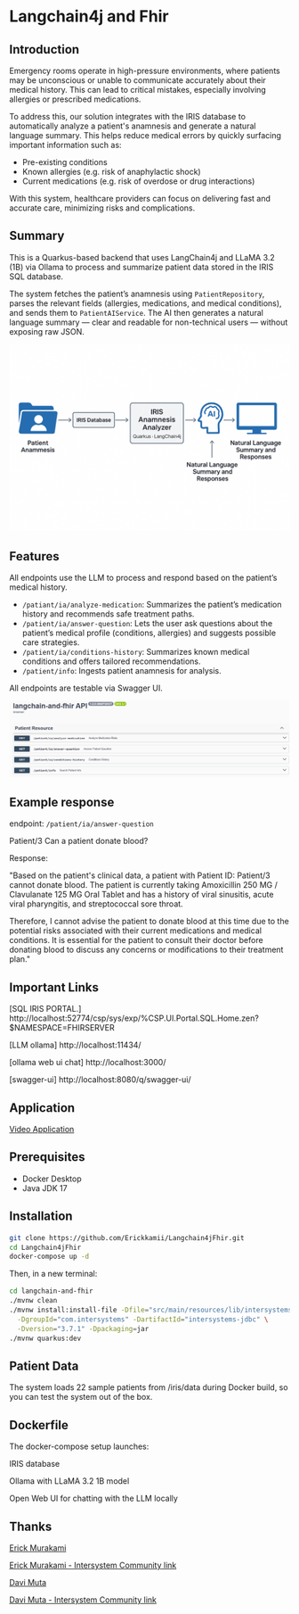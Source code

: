 # Langchain4j and Fhir

## Introduction

Emergency rooms operate in high-pressure environments, where patients may be unconscious or unable to communicate accurately about their medical history. This can lead to critical mistakes, especially involving allergies or prescribed medications.

To address this, our solution integrates with the IRIS database to automatically analyze a patient's anamnesis and generate a natural language summary. This helps reduce medical errors by quickly surfacing important information such as:

- Pre-existing conditions
- Known allergies (e.g. risk of anaphylactic shock)
- Current medications (e.g. risk of overdose or drug interactions)

With this system, healthcare providers can focus on delivering fast and accurate care, minimizing risks and complications.

## Summary

This is a Quarkus-based backend that uses LangChain4j and LLaMA 3.2 (1B) via Ollama to process and summarize patient data stored in the IRIS SQL database.

The system fetches the patient’s anamnesis using `PatientRepository`, parses the relevant fields (allergies, medications, and medical conditions), and sends them to `PatientAIService`. The AI then generates a natural language summary — clear and readable for non-technical users — without exposing raw JSON.

![alt text](/img/summary.png)

## Features

All endpoints use the LLM to process and respond based on the patient’s medical history.

- `/patiant/ia/analyze-medication`: Summarizes the patient’s medication history and recommends safe treatment paths.
- `/patient/ia/answer-question`: Lets the user ask questions about the patient’s medical profile (conditions, allergies) and suggests possible care strategies.
- `/patient/ia/conditions-history`: Summarizes known medical conditions and offers tailored recommendations.
- `/patient/info`: Ingests patient anamnesis for analysis.

All endpoints are testable via Swagger UI.

![alt text](/img/endpoints.png)

## Example response

endpoint:
`/patient/ia/answer-question`

Patient/3
Can a patient donate blood?

Response:

"Based on the patient's clinical data, a patient with Patient ID: Patient/3 cannot donate blood. The patient is currently taking Amoxicillin 250 MG / Clavulanate 125 MG Oral Tablet and has a history of viral sinusitis, acute viral pharyngitis, and streptococcal sore throat.

Therefore, I cannot advise the patient to donate blood at this time due to the potential risks associated with their current medications and medical conditions. It is essential for the patient to consult their doctor before donating blood to discuss any concerns or modifications to their treatment plan."

## Important Links

[SQL IRIS PORTAL.]
http://localhost:52774/csp/sys/exp/%CSP.UI.Portal.SQL.Home.zen?$NAMESPACE=FHIRSERVER

[LLM ollama]
http://localhost:11434/

[ollama web ui chat]
http://localhost:3000/

[swagger-ui]
http://localhost:8080/q/swagger-ui/

## Application

[Video Application](https://www.youtube.com/watch?v=jEz9Utib5Wk)

## Prerequisites

- Docker Desktop
- Java JDK 17

## Installation

```bash
git clone https://github.com/Erickkamii/Langchain4jFhir.git
cd Langchain4jFhir
docker-compose up -d
```

Then, in a new terminal:

```bash
cd langchain-and-fhir
./mvnw clean
./mvnw install:install-file -Dfile="src/main/resources/lib/intersystems-jdbc-3.7.1.jar" \
  -DgroupId="com.intersystems" -DartifactId="intersystems-jdbc" \
  -Dversion="3.7.1" -Dpackaging=jar
./mvnw quarkus:dev
```

## Patient Data

The system loads 22 sample patients from /iris/data during Docker build, so you can test the system out of the box.

## Dockerfile

The docker-compose setup launches:

IRIS database

Ollama with LLaMA 3.2 1B model

Open Web UI for chatting with the LLM locally

## Thanks

[Erick Murakami](http://www.linkedin.com/in/erick-murakami)

[Erick Murakami - Intersystem Community link](https://community.intersystems.com/user/erick-hideki-murakami)

[Davi Muta](https://www.linkedin.com/in/davi-massaru-teixeira-muta-003284191/)

[Davi Muta - Intersystem Community link](https://community.intersystems.com/user/davi-massaru-teixeira-muta)
